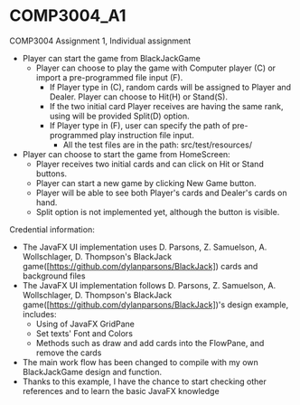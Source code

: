 # COMP3004_A1
COMP3004 Assignment 1, Individual assignment 
- Player can start the game from BlackJackGame
  - Player can choose to play the game with Computer player (C) or import a pre-programmed file input (F).
    - If Player type in (C), random cards will be assigned to Player and Dealer. Player can choose to Hit(H) or Stand(S). 
    - If the two initial card Player receives are having the same rank, using will be provided Split(D) option. 
    - If Player type in (F), user can specify the path of pre-programmed play instruction file input. 
      - All the test files are in the path: src/test/resources/
- Player can choose to start the game from HomeScreen:
  - Player receives two initial cards and can click on Hit or Stand buttons. 
  - Player can start a new game by clicking New Game button.
  - Player will be able to see both Player's cards and Dealer's cards on hand.
  - Split option is not implemented yet, although the button is visible. 

Credential information:
- The JavaFX UI implementation uses D. Parsons, Z. Samuelson, A. Wollschlager, D. Thompson's BlackJack game([https://github.com/dylanparsons/BlackJack]) cards and background files
- The JavaFX UI implementation follows D. Parsons, Z. Samuelson, A. Wollschlager, D. Thompson's BlackJack game([https://github.com/dylanparsons/BlackJack])'s design example, includes:
  - Using of JavaFX GridPane
  - Set texts' Font and Colors
  - Methods such as draw and add cards into the FlowPane, and remove the cards
- The main work flow has been changed to compile with my own BlackJackGame design and function.
- Thanks to this example, I have the chance to start checking other references and to learn the basic JavaFX knowledge
